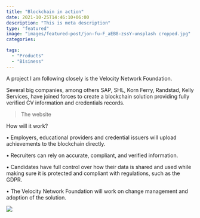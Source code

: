 ```yaml
---
title: "Blockchain in action"
date: 2021-10-25T14:46:10+06:00
description: "This is meta description"
type: "featured"
image: "images/featured-post/jon-fu-F_aEB8-zssY-unsplash cropped.jpg"
categories: 

tags:
  - "Products"
  - "Bisiness"
---
```



A project I am following closely is the Velocity Network Foundation.

Several big companies, among others SAP, SHL, Korn Ferry, Randstad, Kelly Services, have joined forces to create a blockchain solution providing fully verified CV information and credentials records.  



> The website

How will it work? 

•	Employers, educational providers and credential issuers will upload achievements to the blockchain directly. 

•	Recruiters can rely on accurate, compliant, and verified information.

•	Candidates have full control over how their data is shared and used while making sure it is protected and compliant with regulations, such as the GDPR. 

•	The Velocity Network Foundation will work on change management and adoption of the solution. 

![](../images/post-img.jpg)


